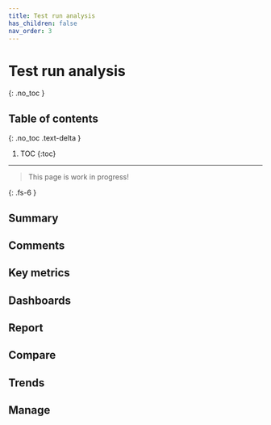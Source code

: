 ```yaml
---
title: Test run analysis
has_children: false
nav_order: 3
---
```


# Test run analysis
{: .no_toc }

## Table of contents
{: .no_toc .text-delta }

1. TOC
{:toc}


---

> This page is work in progress!

{: .fs-6 }

## Summary

## Comments

## Key metrics

## Dashboards

## Report

## Compare

## Trends

## Manage